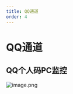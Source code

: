 ```yaml
---
title: QQ通道
order: 4
---
```

# QQ通道
## QQ个人码PC监控
![image.png](https://s2.loli.net/2024/07/25/GfVx3taOTDcioYE.png)